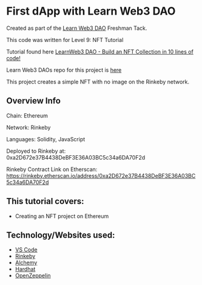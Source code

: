 # First dApp with Learn Web3 DAO

Created as part of the [Learn Web3 DAO](https://www.learnweb3.io/) Freshman Tack.

This code was written for Level 9: NFT Tutorial

Tutorial found here [LearnWeb3 DAO - Build an NFT Collection in 10 lines of code!](https://www.youtube.com/watch?v=uwnAXAsd428)

Learn Web3 DAOs repo for this project is [here](https://github.com/LearnWeb3DAO/NFT-Tutorial)

This project creates a simple NFT with no image on the Rinkeby network.

## Overview Info

Chain: Ethereum

Network: Rinkeby

Languages: Solidity, JavaScript

Deployed to Rinkeby at: 0xa2D672e37B4438DeBF3E36A03BC5c34a6DA70F2d

Rinkeby Contract Link on Etherscan: https://rinkeby.etherscan.io/address/0xa2D672e37B4438DeBF3E36A03BC5c34a6DA70F2d

## This tutorial covers:

- Creating an NFT project on Ethereum

## Technology/Websites used:

- [VS Code](https://code.visualstudio.com/)
- [Rinkeby](https://www.rinkeby.io/#stats)
- [Alchemy](https://www.alchemy.com/)
- [Hardhat](https://hardhat.org/)
- [OpenZeppelin](https://www.openzeppelin.com/)
